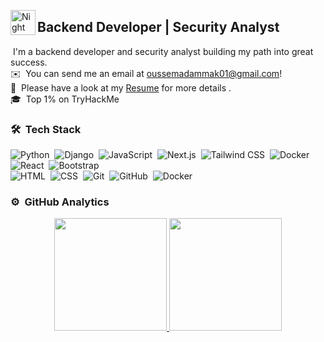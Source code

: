 <img alt="Night Coding" src="./assets/Hand%20Wave.gif" width='40' align="left"/><h2>Backend Developer | Security Analyst</h2>

<!-- ## 👋 &nbsp;Hey there! I'm Aditya -->

&nbsp;I'm a backend developer and security analyst building my path into great success.\
✉️ &nbsp;You can send me an email at oussemadammak01@gmail.com!\
📄 &nbsp;Please have a look at my [Resume](https://www.github.com) for more details .\
🎓 &nbsp;Top 1% on TryHackMe


### 🛠 &nbsp;Tech Stack

![Python](https://img.shields.io/badge/-Python-05122A?style=flat&logo=python)&nbsp;
![Django](https://img.shields.io/badge/-Django-05122A?style=flat&logo=django&logoColor=092E20)&nbsp;
![JavaScript](https://img.shields.io/badge/-JavaScript-05122A?style=flat&logo=javascript)&nbsp;
![Next.js](https://img.shields.io/badge/next.js-000000?style=for-the-badge&logo=nextdotjs&logoColor=white)&nbsp;
![Tailwind CSS](https://img.shields.io/badge/Tailwind_CSS-grey?style=for-the-badge&logo=tailwind-css&logoColor=38B2AC)&nbsp;
![Docker](https://img.shields.io/badge/docker-257bd6?style=for-the-badge&logo=docker&logoColor=white)&nbsp;
![React](https://img.shields.io/badge/-React-05122A?style=flat&logo=react)&nbsp;
![Bootstrap](https://img.shields.io/badge/-Bootstrap-05122A?style=flat&logo=bootstrap&logoColor=563D7C)\
![HTML](https://img.shields.io/badge/-HTML-05122A?style=flat&logo=HTML5)&nbsp;
![CSS](https://img.shields.io/badge/-CSS-05122A?style=flat&logo=CSS3&logoColor=1572B6)&nbsp;
![Git](https://img.shields.io/badge/-Git-05122A?style=flat&logo=git)&nbsp;
![GitHub](https://img.shields.io/badge/-GitHub-05122A?style=flat&logo=github)&nbsp;
![Docker](https://img.shields.io/badge/docker-257bd6?style=for-the-badge&logo=docker&logoColor=white)&nbsp;

### ⚙️ &nbsp;GitHub Analytics

<p align="center">
<a href="https://github.com/AVS1508">
  <img height="180em" src="https://github-readme-stats-eight-theta.vercel.app/api?username=OussemaDammak&show_icons=true&theme=algolia&include_all_commits=true&count_private=true"/>
  <img height="180em" src="https://github-readme-stats-eight-theta.vercel.app/api/top-langs/?username=OussemaDammak&layout=compact&langs_count=8&theme=algolia"/>
</a>
</p>
